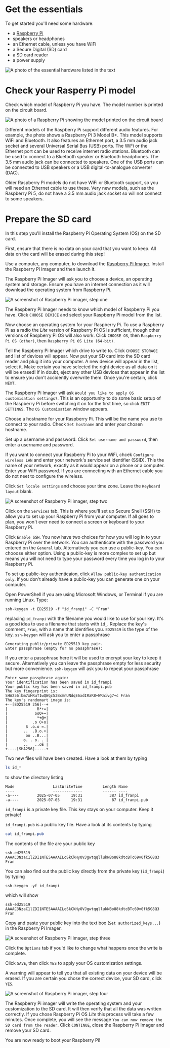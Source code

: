 # Get the essentials
To get started you'll need some hardware:

- a [Raspberry Pi](https://www.raspberrypi.com/)
- speakers or headphones
- an Ethernet cable, unless you have WiFi
- a Secure Digital (SD) card
- a SD card reader
- a power supply

![A photo of the essential hardware listed in the text](/franpi/assets/images/hardware/essential-hardware-including-raspberry-pi-and-speakers.jpeg)

# Check your Rasperry Pi model
Check which model of Raspberry Pi you have. The model number is printed on the circuit board.

![A photo of a Raspberry Pi showing the model printed on the circuit board](/franpi/assets/images/hardware/model-number-printed-on-the-raspberry-pi.jpeg)

Different models of the Raspberry Pi support different audio features. For example, the photo shows a Raspberry Pi 3 Model B+. This model supports WiFi and Bluetooth. It also features an Ethernet port, a 3.5 mm audio jack socket and several Universal Serial Bus (USB) ports. The WiFi or the Ethernet port can be used to receive internet radio stations. Bluetooth can be used to connect to a Bluetooth speaker or Bluetooth headphones. The 3.5 mm audio jack can be connected to speakers. One of the USB ports can be connected to USB speakers or a USB digital-to-analogue converter (DAC).

Older Raspberry Pi models do not have WiFi or Bluetooth support, so you will need an Ethernet cable to use these. Very new models, such as the Raspberry Pi 5, do not have a 3.5 mm audio jack socket so will not connect to some speakers.

# Prepare the SD card
In this step you'll install the Raspberry Pi Operating System (OS) on the SD card.

First, ensure that there is no data on your card that you want to keep. All data on the card will be erased during this step!

Use a computer, any computer, to download the [Raspberry Pi Imager](https://www.raspberrypi.com/software/). Install the Raspberry Pi Imager and then launch it.

The Raspberry Pi Imager will ask you to choose a device, an operating system and storage. Ensure you have an internet connection as it will download the operating system from Raspberry Pi.

![A screenshot of Raspberry Pi imager, step one](/franpi/assets/images/screenshots/raspberry-pi-imager-step-1.png)

The Raspberry Pi Imager needs to know which model of Raspberry Pi you have. Click `CHOOSE DEVICE` and select your Raspberry Pi model from the list.

Now choose an operating system for your Raspberry Pi. To use a Raspberry Pi as a radio the *Lite* version of Raspberry Pi OS is sufficient, though other versions of Raspberry Pi OS will also work. Click `CHOOSE OS`, then `Raspberry Pi OS (other)`, then `Raspberry Pi OS Lite (64-bit)`.

Tell the Raspberry Pi Imager which drive to write to. Click `CHOOSE STORAGE` and list of devices will appear. Now put your SD card into the SD card reader and plug it into your computer. A new device will appear in the list, select it. Make certain you have selected the right device as all data on it will be erased! If in doubt, eject any other USB devices that appear in the list to ensure you don't accidently overwrite them. Once you're certain, click `NEXT`.

The Raspberry Pi Imager will ask `Would you like to apply OS customisation settings?`. This is an opportunity to do some basic setup of the Raspberry Pi before switching it on for the first time, so click `EDIT SETTINGS`. The `OS Customisation` window appears.

Choose a hostname for your Raspberry Pi. This will be the name you use to connect to your radio. Check `Set hostname` and enter your chosen hostname.

Set up a username and password. Click `Set username and password`, then enter a username and password.

If you want to connect your Raspberry Pi to your WiFi, chcek `Configure wireless LAN` and enter your network's service set identifier (SSID). This the name of your network, exactly as it would appear on a phone or a computer. Enter your WiFi password. If you are connecting with an Ethernet cable you do not neet to configure the wireless.

Click `Set locale settings` and choose your time zone. Leave the `Keyboard layout` blank.

![A screenshot of Raspberry Pi imager, step two](/franpi/assets/images/screenshots/raspberry-pi-imager-step-2.png)

Click on the `Services` tab. This is where you'll set up Secure Shell (SSH) to allow you to set up your Raspberry Pi from your computer. If all goes to plan, you won't ever need to connect a screen or keyboard to your Raspberry Pi.

Click `Enable SSH`. You now have two choices for how you will log in to your Raspberry Pi over the network. You can authenticate with the password you entered on the `General` tab. Alternatively you can use a public-key. You can chooose either option. Using a public-key is more complex to set up but means you will not need to type your password every time you log in to your Raspberry Pi.

To set up public-key authenticaion, click `Allow public-key authentication only`. If you don't already have a public-key you can generate one on your computer.

Open PowerShell if you are using Microsoft Windows, or Terminal if you are running Linux. Type:

	ssh-keygen -t ED25519 -f "id_franpi" -C "Fran"
	
replacing `id_franpi` with the filename you would like to use for your key. It's a good idea to use a filename that starts with `id_`. Replace the key's comment, `Fran`, with a name that identifies you. `ED25519` is the type of the key. `ssh-keygen` will ask you to enter a passphrase

	Generating public/private ED25519 key pair.
	Enter passphrase (empty for no passphrase):
	
If you enter a passphrase here it will be used to encrypt your key to keep it secure. Alternatively you can leave the passphrase empty for less security but more convenience. `ssh-keygen` will ask you to repeat your passphrase

```
Enter same passphrase again:
Your identification has been saved in id_franpi
Your public key has been saved in id_franpi.pub
The key fingerprint is:
SHA256:bm7xHRuT1wQWqc53BxmnUNdqE6xdIRaR8+WRnivg7+c Fran
The key's randomart image is:
+--[ED25519 256]--+
|             B*+=|
|            ooO+=|
|             *+@+|
|           .o O+o|
|        S .o.o =.|
|       ..  .B.o.+|
|        oo ..B...|
|       o. . o. . |
|       ..   ..oE |
+----[SHA256]-----+
```

Two new files will have been created. Have a look at them by typing

```powershell
ls id_*
```

to show the directory listing

```
Mode                 LastWriteTime         Length Name
----                 -------------         ------ ----
-a----        2025-07-05     19:31            387 id_franpi
-a----        2025-07-05     19:31             87 id_franpi.pub
```

`id_franpi` is a private key file. This key stays on your computer. Keep it private!

`id_franpi.pub` is a public key file. Have a look at its contents by typing

```powershell
cat id_franpi.pub
```

The contents of the file are your public key

```
ssh-ed25519 AAAAC3NzaC1lZDI1NTE5AAAAILoSkCkHyOVJgwtqqllukNBo88kdtcBTc69v0fk5G8Q3 Fran
```

You can also find out the public key directly from the private key (`id_franpi`) by typing

```powershell
ssh-keygen -yf id_franpi
```

which will show

```
ssh-ed25519 AAAAC3NzaC1lZDI1NTE5AAAAILoSkCkHyOVJgwtqqllukNBo88kdtcBTc69v0fk5G8Q3 Fran
```

Copy and paste your public key into the text box (`Set authorized_keys...`) in the Raspberry Pi Imager.

![A screenshot of Raspberry Pi imager, step three](/franpi/assets/images/screenshots/raspberry-pi-imager-step-3.png)

Click the `Options` tab if you'd like to change what happens once the write is complete.

Click `SAVE`, then click `YES` to apply your OS customization settings.

A warning will appear to tell you that all existing data on your device will be erased. If you are certain you chose the correct device, your SD card, click `YES`.

![A screenshot of Raspberry Pi imager, step four](/franpi/assets/images/screenshots/raspberry-pi-imager-step-4.png)

The Raspberry Pi imager will write the operating system and your customization to the SD card. It will then verify that all the data was written correctly. If you chose Raspberry Pi OS *Lite* this process will take a few minutes. Once complete, you will see the message `You can now remove the SD card from the reader`. Click `CONTINUE`, close the Raspberry Pi Imager and remove your SD card.

You are now ready to boot your Raspberry Pi!
